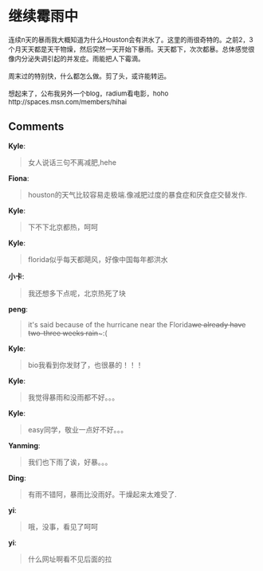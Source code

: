 # 继续霉雨中

<div id="msgcns!9884D0A402622CB2!964" class="bvMsg"><font size="2">连续n天的暴雨我大概知道为什么Houston会有洪水了。这里的雨很奇特的。之前2，3个月天天都是天干物燥，然后突然一天开始下暴雨。天天都下，次次都暴。总体感觉很像内分泌失调引起的并发症。雨能把人下霉滴。<br /><br />周末过的特别快，什么都怎么做。剪了头，或许能转运。<br /><br />想起来了，公布我另外一个blog，radium看电影，hoho<br />http://spaces.msn.com/members/hihai<br /></font></div>

## Comments

**Kyle**:
> 女人说话三句不离减肥,hehe

**Fiona**:
> houston的天气比较容易走极端.像减肥过度的暴食症和厌食症交替发作.

**Kyle**:
> 下不下北京都热，呵呵

**Kyle**:
> florida似乎每天都飓风，好像中国每年都洪水

**小卡**:
> 我还想多下点呢，北京热死了块

**peng**:
> it\'s said because of the hurricane near the Florida~~we already have two-three weeks rain~~~:(

**Kyle**:
> bio我看到你发财了，也很暴的！！！

**Kyle**:
> 我觉得暴雨和没雨都不好。。。

**Kyle**:
> easy同学，敬业一点好不好。。。

**Yanming**:
> 我们也下雨了诶，好暴。。。

**Ding**:
> 有雨不错阿，暴雨比没雨好。干燥起来太难受了.

**yi**:
> 哦，没事，看见了呵呵

**yi**:
> 什么网址啊看不见后面的拉

